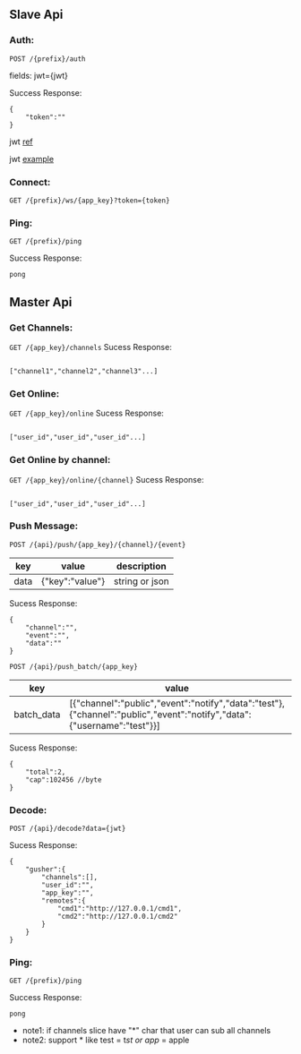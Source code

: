 ## Slave  Api

### Auth:

`POST /{prefix}/auth`

fields: jwt={jwt}

Success Response:
```
{
    "token":""
}
```

jwt [ref](https://jwt.io)

jwt [example](https://github.com/syhlion/gusher.cluster/blob/master/jwt.example)


### Connect:

`GET /{prefix}/ws/{app_key}?token={token}`

### Ping:

`GET /{prefix}/ping`

Success Response:

```
pong
```

## Master Api


### Get Channels:

`GET /{app_key}/channels`
Sucess Response:

```

["channel1","channel2","channel3"...]

```

### Get Online:

`GET /{app_key}/online`
Sucess Response:

```

["user_id","user_id","user_id"...]

```

### Get Online by channel:

`GET /{app_key}/online/{channel}`
Sucess Response:

```

["user_id","user_id","user_id"...]

```

### Push Message:

`POST /{api}/push/{app_key}/{channel}/{event}`

|key|value|description|
|----|----|----|
|data|{"key":"value"}|string or json|

Sucess Response:

```
{
    "channel":"",
    "event":"",
    "data":""
}
```

`POST /{api}/push_batch/{app_key}`

|key|value|description|
|----|----|----|
|batch_data|[{"channel":"public","event":"notify","data":"test"},{"channel":"public","event":"notify","data":{"username":"test"}}]|json|


Sucess Response:

```
{
    "total":2,
    "cap":102456 //byte
}
```


### Decode:

`POST /{api}/decode?data={jwt}`


Sucess Response:

```
{
    "gusher":{
        "channels":[],
        "user_id":"",
        "app_key":"",
        "remotes":{
            "cmd1":"http://127.0.0.1/cmd1",
            "cmd2":"http://127.0.0.1/cmd2"
        }
    }
}
```

### Ping:

`GET /{prefix}/ping`

Success Response:

```
pong
```

* note1: if channels slice have "*" char that user can sub all channels
* note2: support *  like test = t*st or app* = apple







